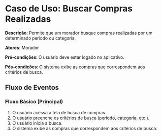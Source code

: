# Caso de Uso: Buscar Compras Realizadas

**Descrição**: Permite que um morador busque compras realizadas por um determinado período ou categoria.

**Atores**: Morador

**Pré-condições**: O usuário deve estar logado no aplicativo.

**Pós-condições**: O sistema exibe as compras que correspondem aos critérios de busca.

## Fluxo de Eventos

### Fluxo Básico (Principal)

1. O usuário acessa a tela de busca de compras.
2. O usuário preenche os critérios de busca (período, categoria, etc.).
3. O usuário inicia a busca.
4. O sistema exibe as compras que correspondem aos critérios de busca.
